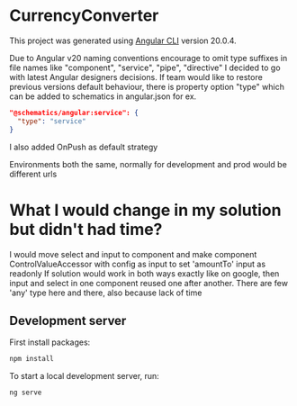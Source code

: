 # CurrencyConverter

This project was generated using [Angular CLI](https://github.com/angular/angular-cli) version 20.0.4.

Due to Angular v20 naming conventions encourage to omit type suffixes in file names like "component", "service", "pipe", "directive"
I decided to go with latest Angular designers decisions.
If team would like to restore previous versions default behaviour, there is property option "type" which can be added to schematics in angular.json
for ex.

```json
"@schematics/angular:service": {
  "type": "service"
}
```

I also added OnPush as default strategy

Environments both the same, normally for development and prod would be different urls

# What I would change in my solution but didn't had time?
I would move select and input to component and make component ControlValueAccessor with config as input to set 'amountTo' input as readonly
If solution would work in both ways exactly like on google, then input and select in one component reused one after another.
There are few 'any' type here and there, also because lack of time


## Development server

First install packages:
```bash
npm install
```

To start a local development server, run:

```bash
ng serve
```




